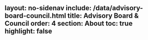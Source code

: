 layout: no-sidenav
include: /data/advisory-board-council.html
title: Advisory Board & Council
order: 4
section: About
toc: true
highlight: false
---